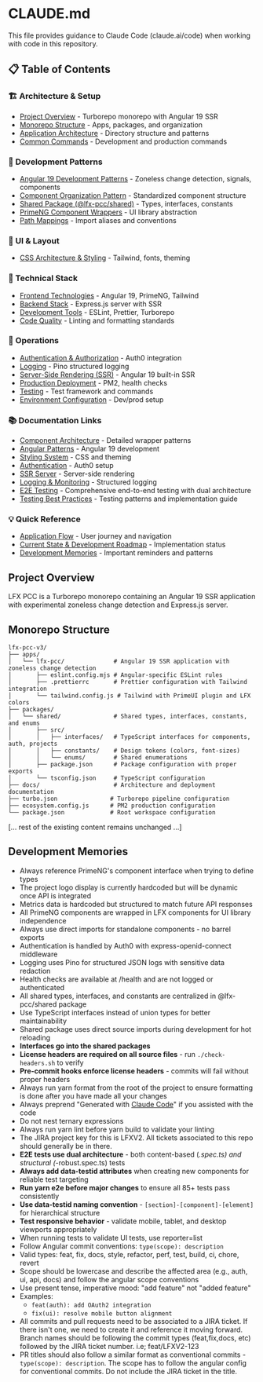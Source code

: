 # CLAUDE.md

This file provides guidance to Claude Code (claude.ai/code) when working with code in this repository.

## 📋 Table of Contents

### 🏗 Architecture & Setup

- [Project Overview](#project-overview) - Turborepo monorepo with Angular 19 SSR
- [Monorepo Structure](#monorepo-structure) - Apps, packages, and organization
- [Application Architecture](#application-architecture) - Directory structure and patterns
- [Common Commands](#common-commands) - Development and production commands

### 🚀 Development Patterns

- [Angular 19 Development Patterns](#angular-19-development-patterns) - Zoneless change detection, signals, components
- [Component Organization Pattern](#component-organization-pattern) - Standardized component structure
- [Shared Package (@lfx-pcc/shared)](#shared-package-lfx-pccshared) - Types, interfaces, constants
- [PrimeNG Component Wrappers](#primeng-component-wrappers) - UI library abstraction
- [Path Mappings](#path-mappings) - Import aliases and conventions

### 🎨 UI & Layout

- [CSS Architecture & Styling](#css-architecture--styling) - Tailwind, fonts, theming

### 🔧 Technical Stack

- [Frontend Technologies](#frontend-technologies) - Angular 19, PrimeNG, Tailwind
- [Backend Stack](#backend-stack) - Express.js server with SSR
- [Development Tools](#development-tools) - ESLint, Prettier, Turborepo
- [Code Quality](#code-quality) - Linting and formatting standards

### 🚀 Operations

- [Authentication & Authorization](#authentication--authorization) - Auth0 integration
- [Logging](#logging) - Pino structured logging
- [Server-Side Rendering (SSR)](#server-side-rendering-ssr) - Angular 19 built-in SSR
- [Production Deployment](#production-deployment) - PM2, health checks
- [Testing](#testing) - Test framework and commands
- [Environment Configuration](#environment-configuration) - Dev/prod setup

### 📚 Documentation Links

- [Component Architecture](docs/architecture/frontend/component-architecture.md) - Detailed wrapper patterns
- [Angular Patterns](docs/architecture/frontend/angular-patterns.md) - Angular 19 development
- [Styling System](docs/architecture/frontend/styling-system.md) - CSS and theming
- [Authentication](docs/architecture/backend/authentication.md) - Auth0 setup
- [SSR Server](docs/architecture/backend/ssr-server.md) - Server-side rendering
- [Logging & Monitoring](docs/architecture/backend/logging-monitoring.md) - Structured logging
- [E2E Testing](docs/architecture/testing/e2e-testing.md) - Comprehensive end-to-end testing with dual architecture
- [Testing Best Practices](docs/architecture/testing/testing-best-practices.md) - Testing patterns and implementation guide

### 💡 Quick Reference

- [Application Flow](#application-flow) - User journey and navigation
- [Current State & Development Roadmap](#current-state--development-roadmap) - Implementation status
- [Development Memories](#development-memories) - Important reminders and patterns

## Project Overview

LFX PCC is a Turborepo monorepo containing an Angular 19 SSR application with experimental zoneless change detection and Express.js server.

## Monorepo Structure

```text
lfx-pcc-v3/
├── apps/
│   └── lfx-pcc/              # Angular 19 SSR application with zoneless change detection
│       ├── eslint.config.mjs # Angular-specific ESLint rules
│       ├── .prettierrc       # Prettier configuration with Tailwind integration
│       └── tailwind.config.js # Tailwind with PrimeUI plugin and LFX colors
├── packages/
│   └── shared/               # Shared types, interfaces, constants, and enums
│       ├── src/
│       │   ├── interfaces/   # TypeScript interfaces for components, auth, projects
│       │   ├── constants/    # Design tokens (colors, font-sizes)
│       │   └── enums/        # Shared enumerations
│       ├── package.json      # Package configuration with proper exports
│       └── tsconfig.json     # TypeScript configuration
├── docs/                     # Architecture and deployment documentation
├── turbo.json               # Turborepo pipeline configuration
├── ecosystem.config.js      # PM2 production configuration
└── package.json             # Root workspace configuration
```

[... rest of the existing content remains unchanged ...]

## Development Memories

- Always reference PrimeNG's component interface when trying to define types
- The project logo display is currently hardcoded but will be dynamic once API is integrated
- Metrics data is hardcoded but structured to match future API responses
- All PrimeNG components are wrapped in LFX components for UI library independence
- Always use direct imports for standalone components - no barrel exports
- Authentication is handled by Auth0 with express-openid-connect middleware
- Logging uses Pino for structured JSON logs with sensitive data redaction
- Health checks are available at /health and are not logged or authenticated
- All shared types, interfaces, and constants are centralized in @lfx-pcc/shared package
- Use TypeScript interfaces instead of union types for better maintainability
- Shared package uses direct source imports during development for hot reloading
- **Interfaces go into the shared packages**
- **License headers are required on all source files** - run `./check-headers.sh` to verify
- **Pre-commit hooks enforce license headers** - commits will fail without proper headers
- Always run yarn format from the root of the project to ensure formatting is done after you have made all your changes
- Always preprend "Generated with [Claude Code](https://claude.ai/code)" if you assisted with the code
- Do not nest ternary expressions
- Always run yarn lint before yarn build to validate your linting
- The JIRA project key for this is LFXV2. All tickets associated to this repo should generally be in there.
- **E2E tests use dual architecture** - both content-based (_.spec.ts) and structural (_-robust.spec.ts) tests
- **Always add data-testid attributes** when creating new components for reliable test targeting
- **Run yarn e2e before major changes** to ensure all 85+ tests pass consistently
- **Use data-testid naming convention** - `[section]-[component]-[element]` for hierarchical structure
- **Test responsive behavior** - validate mobile, tablet, and desktop viewports appropriately
- When running tests to validate UI tests, use reporter=list
- Follow Angular commit conventions: `type(scope): description`
- Valid types: feat, fix, docs, style, refactor, perf, test, build, ci, chore, revert
- Scope should be lowercase and describe the affected area (e.g., auth, ui, api, docs) and follow the angular scope conventions
- Use present tense, imperative mood: "add feature" not "added feature"
- Examples:
  - `feat(auth): add OAuth2 integration`
  - `fix(ui): resolve mobile button alignment`
- All commits and pull requests need to be associated to a JIRA ticket. If there isn't one, we need to create it and reference it moving forward. Branch names should be following the commit types (feat,fix,docs, etc) followed by the JIRA ticket number. i.e; feat/LFXV2-123
- PR titles should also follow a similar format as conventional commits - `type(scope): description`. The scope has to follow the angular config for conventional commits. Do not include the JIRA ticket in the title.
